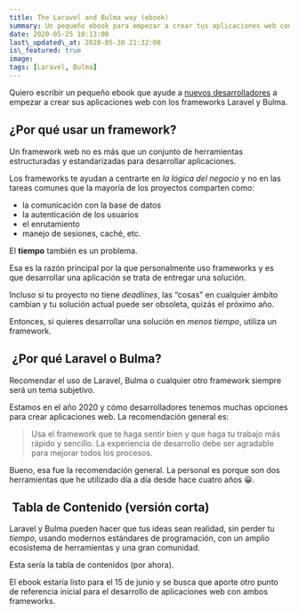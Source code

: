 ```yaml
---
title: The Laravel and Bulma way (ebook)
summary: Un pequeño ebook para empezar a crear tus aplicaciones web con los frameworks Laravel y Bulma.
date: 2020-05-25 10:13:00
last\_updated\_at: 2020-05-30 21:32:00
is\_featured: true
image:
tags: [Laravel, Bulma]
---
```


Quiero escribir un pequeño ebook que ayude a <ins>nuevos desarrolladores</ins> a empezar a crear sus aplicaciones web con los frameworks Laravel y Bulma.

## ¿Por qué usar un framework?

Un framework web no es más que un conjunto de herramientas estructuradas y estandarizadas para desarrollar aplicaciones.

Los frameworks te ayudan a centrarte en _la lógica del negocio_ y no en las tareas comunes que la mayoría de los proyectos comparten  como:

- la comunicación con la base de datos
- la autenticación de los usuarios
- el enrutamiento
- manejo de sesiones, caché, etc.

El **tiempo** también es un problema. 

Esa es la razón principal por la que personalmente uso frameworks y es que desarrollar una aplicación se trata de entregar una solución.

Incluso si tu proyecto no tiene  _deadlines_, las “cosas” en cualquier ámbito cambian y tu solución actual puede ser obsoleta, quizás el próximo año. 

Entonces, si quieres desarrollar una solución en _menos tiempo_, utiliza un framework.

##  ¿Por qué Laravel o Bulma?

Recomendar el uso de Laravel, Bulma o cualquier otro framework siempre será un tema subjetivo.

Estamos en el año 2020 y cómo desarrolladores tenemos muchas opciones para crear aplicaciones web. La recomendación general es:

> Usa el framework que te haga sentir bien y que haga  tu trabajo más rápido y sencillo. La experiencia de desarrollo debe ser agradable para mejorar todos los procesos.

Bueno, esa fue la recomendación general. La personal es porque son dos herramientas que he utilizado día a día desde hace cuatro años 😀.

##  Tabla de Contenido (versión corta)

Laravel y Bulma pueden hacer que tus ideas sean realidad, sin perder tu *tiempo*, usando modernos estándares de programación, con un amplio ecosistema de herramientas y una gran comunidad.

Esta sería la tabla de contenidos (por ahora).

<book-outline></book-outline>

El ebook estaría listo para el 15 de junio y se busca que aporte otro punto de referencia inicial para el desarrollo de aplicaciones web con ambos frameworks.
